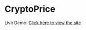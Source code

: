 # CryptoPrice

Live Demo: [Click here to view the site](https://adityasakhuja18.github.io/CryptoPrice/)


